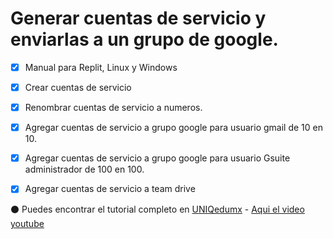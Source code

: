 # Generar cuentas de servicio y enviarlas a un grupo de google.

- [x] Manual para Replit, Linux y Windows
- [x] Crear cuentas de servicio
- [x] Renombrar cuentas de servicio a numeros.
- [x] Agregar cuentas de servicio a grupo google para usuario gmail de 10 en 10.
- [x] Agregar cuentas de servicio a grupo google para usuario Gsuite administrador de 100 en 100.
- [x] Agregar cuentas de servicio a team drive



⚫ Puedes encontrar el tutorial completo en  [UNIQedumx](https://uniq.edu.mx/generar-cuentas-de-servicio-google-console-y-agregarlas-al-grupo-google/) - [Aqui el video youtube](https://github.com/smartass08/telegram_gcloner)

